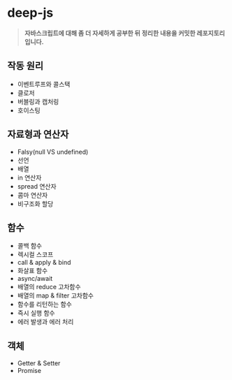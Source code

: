# deep-js
> **자바스크립트에 대해 좀 더 자세하게 공부한 뒤 정리한 내용을 커밋한 레포지토리입니다.**

## 작동 원리
- 이벤트루프와 콜스택
- 클로저
- 버블링과 캡처링
- 호이스팅

## 자료형과 연산자
- Falsy(null VS undefined)
- 선언
- 배열
- in 연산자
- spread 연산자
- 콤마 연산자
- 비구조화 할당

## 함수
- 콜백 함수
- 렉시컬 스코프
- call & apply & bind
- 화살표 함수
- async/await
- 배열의 reduce 고차함수
- 배열의 map & filter 고차함수
- 함수를 리턴하는 함수
- 즉시 실행 함수
- 에러 발생과 에러 처리

## 객체
- Getter & Setter
- Promise